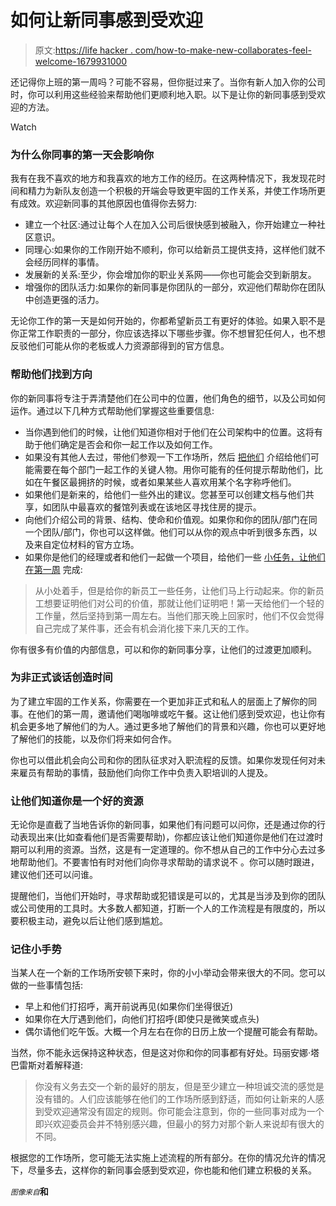 # 如何让新同事感到受欢迎

> 原文:[https://life hacker . com/how-to-make-new-collaborates-feel-welcome-1679931000](https://lifehacker.com/how-to-make-new-coworkers-feel-welcome-1679931000)

还记得你上班的第一周吗？可能不容易，但你挺过来了。当你有新人加入你的公司时，你可以利用这些经验来帮助他们更顺利地入职。以下是让你的新同事感到受欢迎的方法。

Watch

### 为什么你同事的第一天会影响你

我有在我不喜欢的地方和我喜欢的地方工作的经历。在这两种情况下，我发现花时间和精力为新队友创造一个积极的开端会导致更牢固的工作关系，并使工作场所更有成效。欢迎新同事的其他原因也值得你去努力:

*   建立一个社区:通过让每个人在加入公司后很快感到被融入，你开始建立一种社区意识。
*   同理心:如果你的工作刚开始不顺利，你可以给新员工提供支持，这样他们就不会经历同样的事情。
*   发展新的关系:至少，你会增加你的职业关系网——你也可能会交到新朋友。
*   增强你的团队活力:如果你的新同事是你团队的一部分，欢迎他们帮助你在团队中创造更强的活力。

无论你工作的第一天是如何开始的，你都希望新员工有更好的体验。如果入职不是你正常工作职责的一部分，你应该选择以下哪些步骤。你不想冒犯任何人，也不想反驳他们可能从你的老板或人力资源部得到的官方信息。

### 帮助他们找到方向

你的新同事将专注于弄清楚他们在公司中的位置，他们角色的细节，以及公司如何运作。通过以下几种方式帮助他们掌握这些重要信息:

*   当你遇到他们的时候，让他们知道你相对于他们在公司架构中的位置。这将有助于他们确定是否会和你一起工作以及如何工作。
*   如果没有其他人去过，带他们参观一下工作场所，然后 [把他们](http://lifehacker.com/why-making-introductions-is-your-best-networking-tool-1557532631) 介绍给他们可能需要在每个部门一起工作的关键人物。用你可能有的任何提示帮助他们，比如在午餐区最拥挤的时候，或者如果某些人喜欢用某个名字称呼他们。
*   如果他们是新来的，给他们一些外出的建议。您甚至可以创建文档与他们共享，如团队中最喜欢的餐馆列表或在该地区寻找住房的提示。
*   向他们介绍公司的背景、结构、使命和价值观。如果你和你的团队/部门在同一个团队/部门，你也可以这样做。他们可以从你的观点中听到很多东西，以及来自定位材料的官方立场。
*   如果你是他们的经理或者和他们一起做一个项目，给他们一些 [小任务，让他们在第一周](http://www.urbanbound.com/make-a-new-hire-feel-welcome-in-ten-ways) 完成:

> 从小处着手，但是给你的新员工一些任务，让他们马上行动起来。你的新员工想要证明他们对公司的价值，那就让他们证明吧！第一天给他们一个轻的工作量，然后坚持到第一周左右。当他们那天晚上回家时，他们不仅会觉得自己完成了某件事，还会有机会消化接下来几天的工作。

你有很多有价值的内部信息，可以和你的新同事分享，让他们的过渡更加顺利。

### 为非正式谈话创造时间

为了建立牢固的工作关系，你需要在一个更加非正式和私人的层面上了解你的同事。在他们的第一周，邀请他们喝咖啡或吃午餐。这让他们感到受欢迎，也让你有机会更多地了解他们的为人。通过更多地了解他们的背景和兴趣，你也可以更好地了解他们的技能，以及你们将来如何合作。

你也可以借此机会向公司和你的团队征求对入职流程的反馈。如果你发现任何对未来雇员有帮助的事情，鼓励他们向你工作中负责入职培训的人提及。

### 让他们知道你是一个好的资源

无论你是直截了当地告诉你的新同事，如果他们有问题可以问你，还是通过你的行动表现出来(比如查看他们是否需要帮助)，你都应该让他们知道你是他们在过渡时期可以利用的资源。当然，这是有一定道理的。你不想从自己的工作中分心去过多地帮助他们。不要害怕有时对他们向你寻求帮助的请求说不 。你可以随时跟进，建议他们还可以问谁。

提醒他们，当他们开始时，寻求帮助或犯错误是可以的，尤其是当涉及到你的团队或公司使用的工具时。大多数人都知道，打断一个人的工作流程是有限度的，所以要积极主动，避免以后让他们感到尴尬。

### 记住小手势

当某人在一个新的工作场所安顿下来时，你的小小举动会带来很大的不同。您可以做的一些事情包括:

*   早上和他们打招呼，离开前说再见(如果你们坐得很近)
*   如果你在大厅遇到他们，向他们打招呼(即使只是微笑或点头)
*   偶尔请他们吃午饭。大概一个月左右在你的日历上放一个提醒可能会有帮助。

当然，你不能永远保持这种状态，但是这对你和你的同事都有好处。玛丽安娜·塔巴雷斯对着解释道:

> 你没有义务去交一个新的最好的朋友，但是至少建立一种坦诚交流的感觉是没有错的。人们应该能够在他们的工作场所感到舒适，而如何让新来的人感到受欢迎通常没有固定的规则。你可能会注意到，你的一些同事对成为一个即兴欢迎委员会并不特别感兴趣，但最小的努力对那个新人来说却有很大的不同。

根据您的工作场所，您可能无法实施上述流程的所有部分。在你的情况允许的情况下，尽量多去，这样你的新同事会感到受欢迎，你也能和他们建立积极的关系。

<small>*图像来自*</small><small></small>**和**